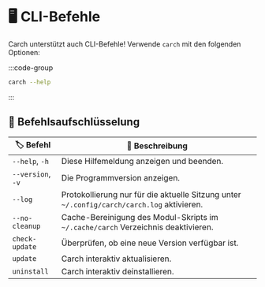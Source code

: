 # 🖥️ CLI-Befehle

Carch unterstützt auch CLI-Befehle! Verwende `carch` mit den folgenden Optionen:

:::code-group

```sh [⚙️ CLI]
carch --help
```

:::

## 🔧 Befehlsaufschlüsselung

| 🏷️ Befehl          | 📄 Beschreibung                                                                             |
|--------------------|----------------------------------------------------------------------------------------------|
| `--help`, `-h`     | Diese Hilfemeldung anzeigen und beenden.                                                    |
| `--version`, `-v`  | Die Programmversion anzeigen.                                                               |
| `--log`            | Protokollierung nur für die aktuelle Sitzung unter `~/.config/carch/carch.log` aktivieren.|
| `--no-cleanup`     | Cache-Bereinigung des Modul-Skripts im `~/.cache/carch` Verzeichnis deaktivieren.          |
| `check-update`     | Überprüfen, ob eine neue Version verfügbar ist.                                             |
| `update`           | Carch interaktiv aktualisieren.                                                             |
| `uninstall`        | Carch interaktiv deinstallieren.